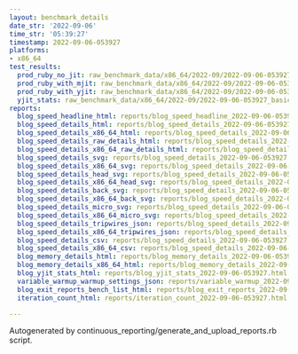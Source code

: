 ```yaml
---
layout: benchmark_details
date_str: '2022-09-06'
time_str: '05:39:27'
timestamp: 2022-09-06-053927
platforms:
- x86_64
test_results:
  prod_ruby_no_jit: raw_benchmark_data/x86_64/2022-09/2022-09-06-053927_basic_benchmark_prod_ruby_no_jit.json
  prod_ruby_with_mjit: raw_benchmark_data/x86_64/2022-09/2022-09-06-053927_basic_benchmark_prod_ruby_with_mjit.json
  prod_ruby_with_yjit: raw_benchmark_data/x86_64/2022-09/2022-09-06-053927_basic_benchmark_prod_ruby_with_yjit.json
  yjit_stats: raw_benchmark_data/x86_64/2022-09/2022-09-06-053927_basic_benchmark_yjit_stats.json
reports:
  blog_speed_headline_html: reports/blog_speed_headline_2022-09-06-053927.html
  blog_speed_details_html: reports/blog_speed_details_2022-09-06-053927.html
  blog_speed_details_x86_64_html: reports/blog_speed_details_2022-09-06-053927.x86_64.html
  blog_speed_details_raw_details_html: reports/blog_speed_details_2022-09-06-053927.raw_details.html
  blog_speed_details_x86_64_raw_details_html: reports/blog_speed_details_2022-09-06-053927.x86_64.raw_details.html
  blog_speed_details_svg: reports/blog_speed_details_2022-09-06-053927.svg
  blog_speed_details_x86_64_svg: reports/blog_speed_details_2022-09-06-053927.x86_64.svg
  blog_speed_details_head_svg: reports/blog_speed_details_2022-09-06-053927.head.svg
  blog_speed_details_x86_64_head_svg: reports/blog_speed_details_2022-09-06-053927.x86_64.head.svg
  blog_speed_details_back_svg: reports/blog_speed_details_2022-09-06-053927.back.svg
  blog_speed_details_x86_64_back_svg: reports/blog_speed_details_2022-09-06-053927.x86_64.back.svg
  blog_speed_details_micro_svg: reports/blog_speed_details_2022-09-06-053927.micro.svg
  blog_speed_details_x86_64_micro_svg: reports/blog_speed_details_2022-09-06-053927.x86_64.micro.svg
  blog_speed_details_tripwires_json: reports/blog_speed_details_2022-09-06-053927.tripwires.json
  blog_speed_details_x86_64_tripwires_json: reports/blog_speed_details_2022-09-06-053927.x86_64.tripwires.json
  blog_speed_details_csv: reports/blog_speed_details_2022-09-06-053927.csv
  blog_speed_details_x86_64_csv: reports/blog_speed_details_2022-09-06-053927.x86_64.csv
  blog_memory_details_html: reports/blog_memory_details_2022-09-06-053927.html
  blog_memory_details_x86_64_html: reports/blog_memory_details_2022-09-06-053927.x86_64.html
  blog_yjit_stats_html: reports/blog_yjit_stats_2022-09-06-053927.html
  variable_warmup_warmup_settings_json: reports/variable_warmup_2022-09-06-053927.warmup_settings.json
  blog_exit_reports_bench_list_html: reports/blog_exit_reports_2022-09-06-053927.bench_list.html
  iteration_count_html: reports/iteration_count_2022-09-06-053927.html

---
```

Autogenerated by continuous_reporting/generate_and_upload_reports.rb script.
